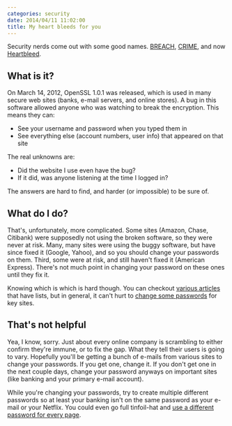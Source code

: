 ```yaml
---
categories: security
date: 2014/04/11 11:02:00
title: My heart bleeds for you
---
```

Security nerds come out with some good names. [BREACH](http://breachattack.com/), [CRIME](http://hackmageddon.com/2012/09/13/more-details-on-crime-attack-uses-tls-compression-video/), and now [Heartbleed](http://heartbleed.com/).

## What is it?

On March 14, 2012, OpenSSL 1.0.1 was released, which is used in many secure web sites (banks, e-mail servers, and online stores). A bug in this software allowed anyone who was watching to break the encryption. This means they can:

* See your username and password when you typed them in
* See everything else (account numbers, user info) that appeared on that site

The real unknowns are:

* Did the website I use even have the bug?
* If it did, was anyone listening at the time I logged in?

The answers are hard to find, and harder (or impossible) to be sure of.

## What do I do?

That's, unfortunately, more complicated. Some sites (Amazon, Chase, Citibank) were supposedly not using the broken software, so they were never at risk. Many, many sites were using the buggy software, but have since fixed it (Google, Yahoo), and so you should change your passwords on them. Third, some were at risk, and still haven't fixed it (American Express). There's not much point in changing your password on these ones until they fix it.

Knowing which is which is hard though. You can checkout [various articles](http://money.cnn.com/2014/04/10/technology/security/heartbleed-passwords/) that have lists, but in general, it can't hurt to [change some passwords](http://horsefire.com/blog/2012/09/22/protect-yourself-from-security-failures/) for key sites.

## That's not helpful

Yea, I know, sorry. Just about every online company is scrambling to either confirm they're immune, or to fix the gap. What they tell their users is going to vary. Hopefully you'll be getting a bunch of e-mails from various sites to change your passwords. If you get one, change it. If you don't get one in the next couple days, change your password anyways on important sites (like banking and your primary e-mail account).

While you're changing your passwords, try to create multiple different passwords so at least your banking isn't on the same password as your e-mail or your Netflix. You could even go full tinfoil-hat and [use a different password for every page](http://horsefire.com/blog/2012/09/22/protect-yourself-from-security-failures/).
